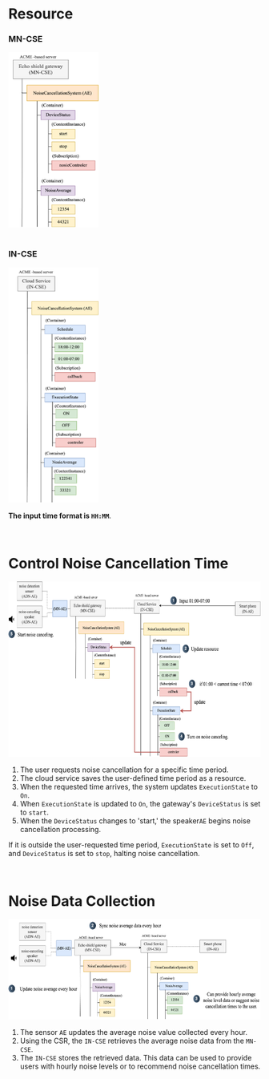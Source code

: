 # Resource

### MN-CSE

<img src="./img/05-resource-MN-CSE.png" alt="Example Image" width="180px" height="350px">

<br/>
<br/>

### IN-CSE

<img src="./img/05-reousrce-IN-CSE.png" alt="Example Image" width="180px" height="470px">

**The input time format is `HH:MM`**.

<br/>

# Control Noise Cancellation Time

<img src="./img/05-resource-IN-AE-to-ADN-AE.png" alt="Example Image" width="1000px" height="350px">

1. The user requests noise cancellation for a specific time period.
2. The cloud service saves the user-defined time period as a resource.
3. When the requested time arrives, the system updates `ExecutionState` to `On`.
4. When `ExecutionState` is updated to `On`, the gateway's `DeviceStatus` is set to `start`.
5. When the `DeviceStatus` changes to 'start,' the speaker`AE` begins noise cancellation processing.

If it is outside the user-requested time period, `ExecutionState` is set to `Off`, and `DeviceStatus` is set to `stop`, halting noise cancellation.

<br/>

# Noise Data Collection

<img src="./img/05-resource-ADN-AE-to-IN-AE.png" alt="Example Image" width="600px" height="200px">

1. The sensor `AE` updates the average noise value collected every hour.
2. Using the CSR, the `IN-CSE` retrieves the average noise data from the `MN-CSE`.
3. The `IN-CSE` stores the retrieved data. This data can be used to provide users with hourly noise levels or to recommend noise cancellation times.
